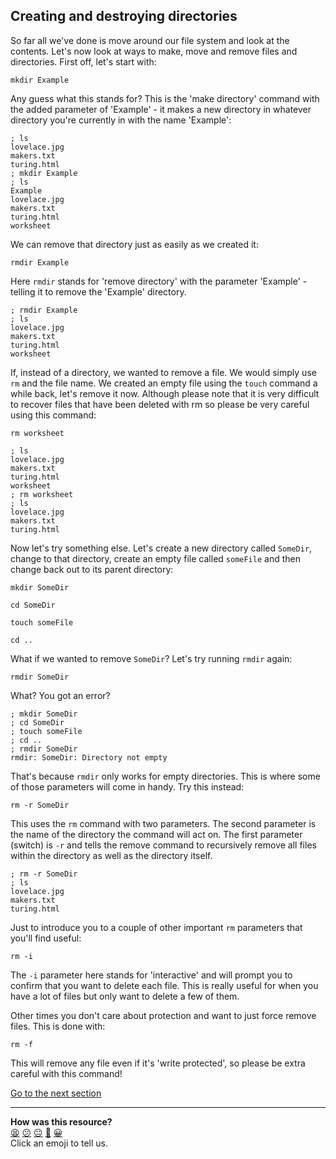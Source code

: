 ## Creating and destroying directories
So far all we've done is move around our file system and look at the contents. Let's now look at ways to make, move and remove files and directories. First off, let's start with:

`mkdir Example`

Any guess what this stands for? This is the 'make directory' command with the added parameter of 'Example' - it makes a new directory in whatever directory you're currently in with the name 'Example':

```shell
; ls
lovelace.jpg
makers.txt
turing.html
; mkdir Example
; ls
Example
lovelace.jpg
makers.txt
turing.html
worksheet

```

We can remove that directory just as easily as we created it:

`rmdir Example`

Here `rmdir` stands for 'remove directory' with the parameter 'Example' - telling it to remove the 'Example' directory.

```shell
; rmdir Example
; ls
lovelace.jpg
makers.txt
turing.html
worksheet

```

If, instead of a directory, we wanted to remove a file. We would simply use `rm` and the file name. We created an empty file using the `touch` command a while back, let's remove it now. Although please note that it is very difficult to recover files that have been deleted with rm so please be very careful using this command:

`rm worksheet`

```shell
; ls
lovelace.jpg
makers.txt
turing.html
worksheet
; rm worksheet
; ls
lovelace.jpg
makers.txt
turing.html

```

Now let's try something else. Let's create a new directory called `SomeDir`, change to that directory, create an empty file called `someFile` and then change back out to its parent directory:

`mkdir SomeDir`

`cd SomeDir`

`touch someFile`

`cd ..`

What if we wanted to remove `SomeDir`? Let's try running `rmdir` again:

`rmdir SomeDir`

What? You got an error?

```shell
; mkdir SomeDir
; cd SomeDir
; touch someFile
; cd ..
; rmdir SomeDir
rmdir: SomeDir: Directory not empty

```

That's because `rmdir` only works for empty directories. This is where some of those parameters will come in handy. Try this instead:

`rm -r SomeDir`

This uses the `rm` command with two parameters. The second parameter is the name of the directory the command will act on. The first parameter (switch) is `-r` and tells the remove command to recursively remove all files within the directory as well as the directory itself.

```shell
; rm -r SomeDir
; ls
lovelace.jpg
makers.txt
turing.html

```

Just to introduce you to a couple of other important `rm` parameters that you'll find useful:

`rm -i`

The `-i` parameter here stands for 'interactive' and will prompt you to confirm that you want to delete each file. This is really useful for when you have a lot of files but only want to delete a few of them.

Other times you don't care about protection and want to just force remove files. This is done with:

`rm -f`

This will remove any file even if it's 'write protected', so please be extra careful with this command!

[Go to the next section](./10_copying_and_moving_files.ed.md)


<!-- BEGIN GENERATED SECTION DO NOT EDIT -->

---

**How was this resource?**  
[😫](https://airtable.com/shrUJ3t7KLMqVRFKR?prefill_Repository=course&prefill_File=foundations/command_line/09_creating_and_destroying_directories.md&prefill_Sentiment=😫) [😕](https://airtable.com/shrUJ3t7KLMqVRFKR?prefill_Repository=course&prefill_File=foundations/command_line/09_creating_and_destroying_directories.md&prefill_Sentiment=😕) [😐](https://airtable.com/shrUJ3t7KLMqVRFKR?prefill_Repository=course&prefill_File=foundations/command_line/09_creating_and_destroying_directories.md&prefill_Sentiment=😐) [🙂](https://airtable.com/shrUJ3t7KLMqVRFKR?prefill_Repository=course&prefill_File=foundations/command_line/09_creating_and_destroying_directories.md&prefill_Sentiment=🙂) [😀](https://airtable.com/shrUJ3t7KLMqVRFKR?prefill_Repository=course&prefill_File=foundations/command_line/09_creating_and_destroying_directories.md&prefill_Sentiment=😀)  
Click an emoji to tell us.

<!-- END GENERATED SECTION DO NOT EDIT -->
